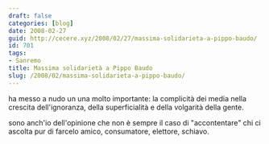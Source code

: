 ```yaml
---
draft: false
categories: [blog]
date: 2008-02-27
guid: http://cecere.xyz/2008/02/27/massima-solidarieta-a-pippo-baudo/
id: 701
tags:
- Sanremo
title: Massima solidarietà a Pippo Baudo
slug: /2008/02/massima-solidarieta-a-pippo-baudo/
---
```


ha messo a nudo un una molto importante: la complicità dei media nella crescita dell'ignoranza, della superficialità e della volgarità della gente.

sono anch'io dell'opinione che non è sempre il caso di "accontentare" chi ci ascolta pur di farcelo amico, consumatore, elettore, schiavo.